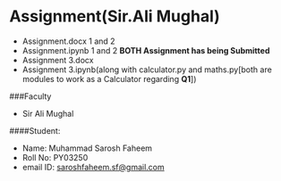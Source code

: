 # Assignment(Sir.Ali Mughal)
- Assignment.docx 1 and 2
- Assignment.ipynb 1 and 2
 **BOTH Assignment has being Submitted**
- Assignment 3.docx
- Assignment 3.ipynb(along with calculator.py and maths.py[both are modules to work as a Calculator regarding **Q1**])

###Faculty
 - Sir Ali Mughal
 
 ####Student:
 - Name: Muhammad Sarosh Faheem
 - Roll No: PY03250
 - email ID: saroshfaheem.sf@gmail.com
